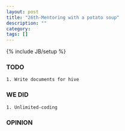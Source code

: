 ```yaml
---
layout: post
title: "26th-Mentoring with a potato soup"
description: ""
category: 
tags: []
---
```

{% include JB/setup %}
### TODO
	1. Write documents for hive

### WE DID
	1. Unlimited-coding

### OPINION

